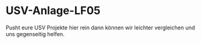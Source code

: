# USV-Anlage-LF05
Pusht eure USV Projekte hier rein dann können wir leichter vergleichen und uns gegenseitig helfen.  
